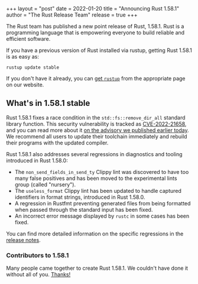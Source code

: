 +++
layout = "post"
date = 2022-01-20
title = "Announcing Rust 1.58.1"
author = "The Rust Release Team"
release = true
+++

The Rust team has published a new point release of Rust, 1.58.1. Rust is a
programming language that is empowering everyone to build reliable and
efficient software.

If you have a previous version of Rust installed via rustup, getting Rust
1.58.1 is as easy as:

```
rustup update stable
```

If you don't have it already, you can [get `rustup`][rustup] from the
appropriate page on our website.

[rustup]: https://www.rust-lang.org/install.html

## What's in 1.58.1 stable

Rust 1.58.1 fixes a race condition in the `std::fs::remove_dir_all` standard
library function. This security vulnerability is tracked as [CVE-2022-21658],
and you can read more about it [on the advisory we published earlier
today][advisory]. We recommend all users to update their toolchain immediately
and rebuild their programs with the updated compiler.

Rust 1.58.1 also addresses several regressions in diagnostics and tooling introduced in Rust 1.58.0:

* The `non_send_fields_in_send_ty` Clippy lint was discovered to have too many
  false positives and has been moved to the experimental lints group (called
  "nursery").
* The `useless_format` Clippy lint has been updated to handle captured
  identifiers in format strings, introduced in Rust 1.58.0.
* A regression in Rustfmt preventing generated files from being formatted when
  passed through the standard input has been fixed.
* An incorrect error message displayed by `rustc` in some cases has been fixed.

You can find more detailed information on the specific regressions in the
[release notes].

[CVE-2022-21658]: https://www.cve.org/CVERecord?id=CVE-2022-21658
[advisory]: https://blog.rust-lang.org/2022/01/20/cve-2022-21658.html
[release notes]: https://github.com/rust-lang/rust/blob/stable/RELEASES.md#version-1581-2022-01-20

### Contributors to 1.58.1

Many people came together to create Rust 1.58.1. We couldn't have done it
without all of you. [Thanks!](https://thanks.rust-lang.org/rust/1.58.1/)

